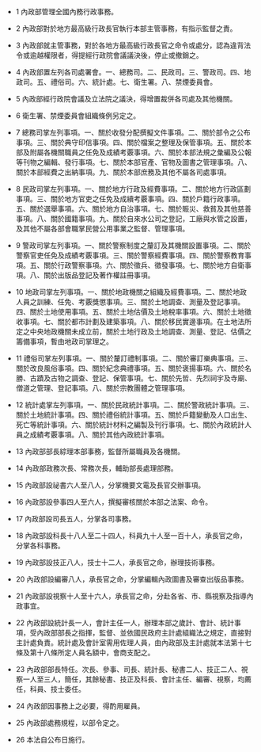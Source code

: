 * 1 內政部管理全國內務行政事務。

* 2 內政部對於地方最高級行政長官執行本部主管事務，有指示監督之責。

* 3 內政部就主管事務，對於各地方最高級行政長官之命令或處分，認為違背法令或逾越權限者，得提經行政院會議議決後，停止或撤銷之。

* 4 內政部置左列各司處署會。一、總務司。二、民政司。三、警政司。四、地政司。五、禮俗司。六、統計處。七、衛生署。八、禁煙委員會。

* 5 內政部經行政院會議及立法院之議決，得增置裁併各司處及其他機關。

* 6 衛生署、禁煙委員會組織條例另定之。

* 7 總務司掌左列事項。一、關於收發分配撰擬文件事項。二、關於部令之公布事項。三、關於典守印信事項。四、關於檔案之整理及保管事項。五、關於本部及附屬各機關職員之任免及成績考覈事項。六、關於本部法規之彙編及公報等刊物之編輯、發行事項。七、關於本部官產、官物及圖書之管理事項。八、關於本部經費之出納事項。九、關於本部庶務及其他不屬各司處事項。

* 8 民政司掌左列事項。一、關於地方行政及經費事項。二、關於地方行政區劃事項。三、關於地方官吏之任免及成續考覈事項。四、關於戶籍行政事項。五、關於選舉事項。六、關於地方自治事項。七、關於賑災、救貧及其他慈善事項。八、關於國籍事項。九、關於自來水公司之登記，工廠與水管之設置，及其他不屬各部會職掌民營公用事業之監督、管理事項。

* 9 警政司掌左列事項。一、關於警察制度之釐訂及其機關設置事項。二、關於警察官吏任免及成績考覈事項。三、關於警察經費事項。四、關於警察教育事項。五、關於行政警察事項。六、關於徵兵、徵發事項。七、關於地方自衛事項。八、關於出版品登記及著作權註冊事項。

* 10 地政司掌左列事項。一、關於地政機關之組織及經費事項。二、關於地政人員之訓練、任免、考覈獎懲事項。三、關於土地調查、測量及登記事項。四、關於土地使用事項。五、關於土地估價及土地稅率事項。六、關於土地徵收事項。七、關於都市計劃及建築事項。八、關於移民實邊事項。在土地法所定之中央地政機關未成立前，關於土地行政及土地調查、測量、登記、估價之籌備事項，暫由地政司掌理之。

* 11 禮俗司掌左列事項。一、關於釐訂禮制事項。二、關於審訂樂典事項。三、關於改良風俗事項。四、關於紀念典禮事項。五、關於褒揚事項。六、關於名勝、古蹟及古物之調查、登記、保管事項。七、關於先哲、先烈祠宇及寺廟、僧道之管理、登記事項。八、關於宗教團體之管理事項。

* 12 統計處掌左列事項。一、關於民政統計事項。二、關於警政統計事項。三、關於土地統計事項。四、關於禮俗統計事項。五、關於戶籍變動及人口出生、死亡等統計事項。六、關於統計材料之編製及刊行事項。七、關於內政統計人員之成績考覈事項。八、關於其他內政統計事項。

* 13 內政部部長綜理本部事務，監督所屬職員及各機關。

* 14 內政部政務次長、常務次長，輔助部長處理部務。

* 15 內政部設祕書六人至八人，分掌機要文電及長官交辦事項。

* 16 內政部設參事四人至六人，撰擬審核關於本部之法案、命令。

* 17 內政部設司長五人，分掌各司事務。

* 18 內政部設科長十八人至二十四人，科員九十人至一百十人，承長官之命，分掌各科事務。

* 19 內政部設技正八人，技士十二人，承長官之命，辦理技術事務。

* 20 內政部設編審八人，承長官之命，分掌編輯內政圖書及審查出版品事務。

* 21 內政部設視察十人至十六人，承長官之命，分赴各省、市、縣視察及指導內政事宜。

* 22 內政部設統計長一人，會計主任一人，辦理本部之歲計、會計、統計事項，受內政部部長之指揮，監督、並依國民政府主計處組織法之規定，直接對主計處負責。統計處及會計室需用佐理人員，由內政部及主計處就本法第十七條及第十八條所定人員名額中，會商支配之。

* 23 內政部部長特任。次長、參事、司長、統計長、秘書二人、技正二人、視察一人至三人，簡任，其餘秘書、技正及科長、會計主任、編審、視察，均薦任，科員、技士委任。

* 24 內政部因事務上之必要，得酌用雇員。

* 25 內政部處務規程，以部令定之。

* 26 本法自公布日施行。

